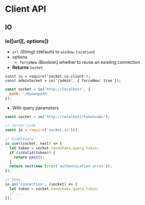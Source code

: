 



# Client API

## IO

### io([url][, options])

- `url` *(String)* (defaults to `window.location`)
- options
  - `forceNew` *(Boolean)* whether to reuse an existing connection
- **Returns** `Socket`

```
const io = require('socket.io-client');
const adminSocket = io('/admin', { forceNew: true });
```

```javascript
const socket = io('http://localhost', {
  path: '/myownpath'
});
```

* With query parameters

```javascript
const socket = io('http://localhost?token=abc');

// server-side
const io = require('socket.io')();

// middleware
io.use((socket, next) => {
  let token = socket.handshake.query.token;
  if (isValid(token)) {
    return next();
  }
  return next(new Error('authentication error'));
});

// then
io.on('connection', (socket) => {
  let token = socket.handshake.query.token;
  // ...
});
```

